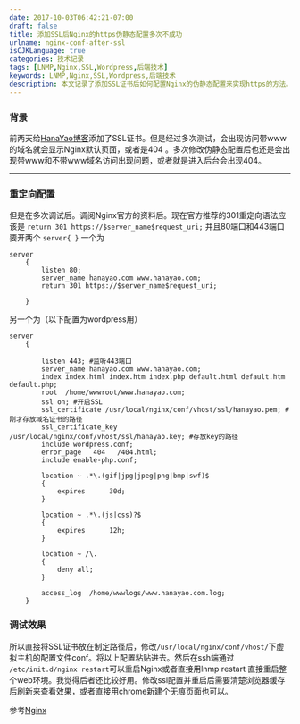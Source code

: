 ```yaml
---
date: 2017-10-03T06:42:21-07:00
draft: false
title: 添加SSL后Nginx的https伪静态配置多次不成功
urlname: nginx-conf-after-ssl
isCJKLanguage: true
categories: 技术记录
tags: [LNMP,Nginx,SSL,Wordpress,后端技术]
keywords: LNMP,Nginx,SSL,Wordpress,后端技术
description: 本文记录了添加SSL证书后如何配置Nginx的伪静态配置来实现https的方法。
---
```

### 背景
前两天给[HanaYao博客](http://www.hanayao.com "HanaYao博客")添加了SSL证书。但是经过多次测试，会出现访问带www的域名就会显示Nginx默认页面，或者是404 。多次修改伪静态配置后也还是会出现带www和不带www域名访问出现问题，或者就是进入后台会出现404。
<!--more-->
------------
### 重定向配置
但是在多次调试后。调阅Nginx官方的资料后。现在官方推荐的301重定向语法应该是
`return 301 https://$server_name$request_uri;`
并且80端口和443端口要开两个
`server{ }`
一个为

    server
        {
            listen 80;
            server_name hanayao.com www.hanayao.com;
            return 301 https://$server_name$request_uri;

        }

另一个为（以下配置为wordpress用）


    server
        {

            listen 443; #监听443端口
            server_name hanayao.com www.hanayao.com;
            index index.html index.htm index.php default.html default.htm default.php;
            root  /home/wwwroot/www.hanayao.com;
            ssl on; #开启SSL
            ssl_certificate /usr/local/nginx/conf/vhost/ssl/hanayao.pem; #刚才存放域名证书的路径
            ssl_certificate_key /usr/local/nginx/conf/vhost/ssl/hanayao.key; #存放key的路径
            include wordpress.conf;
            error_page   404   /404.html;
            include enable-php.conf;

            location ~ .*\.(gif|jpg|jpeg|png|bmp|swf)$
            {
                expires      30d;
            }

            location ~ .*\.(js|css)?$
            {
                expires      12h;
            }

            location ~ /\.
            {
                deny all;
            }

            access_log  /home/wwwlogs/www.hanayao.com.log;
        }

### 调试效果
所以直接将SSL证书放在制定路径后，修改`/usr/local/nginx/conf/vhost/`下虚拟主机的配置文件conf。将以上配置粘贴进去。然后在ssh端通过 `/etc/init.d/nginx restart`可以重启Nginx或者直接用lnmp restart 直接重启整个web环境。我觉得后者还比较好用。修改ssl配置并重启后需要清楚浏览器缓存后刷新来查看效果，或者直接用chrome新建个无痕页面也可以。


参考[Nginx](https://nginx.org/en/ "Nginx")
